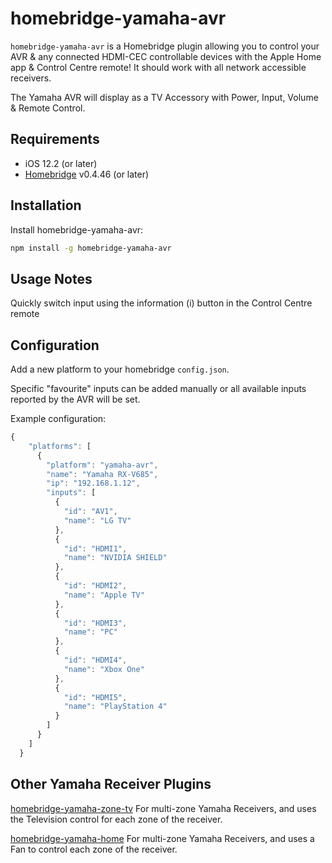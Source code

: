 # homebridge-yamaha-avr

`homebridge-yamaha-avr` is a Homebridge plugin allowing you to control your AVR & any connected HDMI-CEC controllable devices with the Apple Home app & Control Centre remote! It should work with all network accessible receivers.

The Yamaha AVR will display as a TV Accessory with Power, Input, Volume & Remote Control.

## Requirements
* iOS 12.2 (or later)
* [Homebridge](https://homebridge.io/) v0.4.46 (or later)

## Installation
Install homebridge-yamaha-avr:
```sh
npm install -g homebridge-yamaha-avr
```

## Usage Notes
Quickly switch input using the information (i) button in the Control Centre remote

## Configuration
Add a new platform to your homebridge `config.json`.

Specific "favourite" inputs can be added manually or all available inputs reported by the AVR will be set.

Example configuration:

```js
{
    "platforms": [
      {
        "platform": "yamaha-avr",
        "name": "Yamaha RX-V685",
        "ip": "192.168.1.12",
        "inputs": [
          {
            "id": "AV1",
            "name": "LG TV"
          },
          {
            "id": "HDMI1",
            "name": "NVIDIA SHIELD"
          },
          {
            "id": "HDMI2",
            "name": "Apple TV"
          },
          {
            "id": "HDMI3",
            "name": "PC"
          },
          {
            "id": "HDMI4",
            "name": "Xbox One"
          },
          {
            "id": "HDMI5",
            "name": "PlayStation 4"
          }
        ]
      }
    ]
  }
```

## Other Yamaha Receiver Plugins
[homebridge-yamaha-zone-tv](https://github.com/NorthernMan54/homebridge-yamaha-zone-tv) For multi-zone Yamaha Receivers, and uses the Television control for each zone of the receiver.

[homebridge-yamaha-home](https://github.com/NorthernMan54/homebridge-yamaha-home) For multi-zone Yamaha Receivers, and uses a Fan to control each zone of the receiver.
